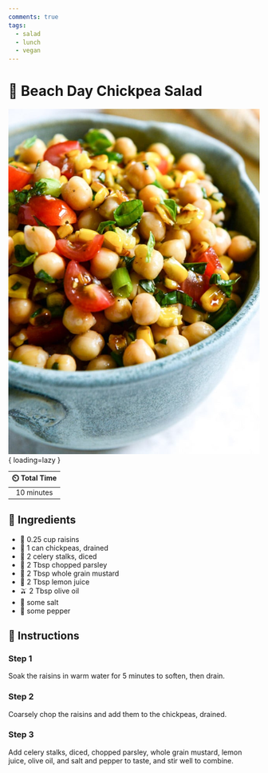 ```yaml
---
comments: true
tags:
  - salad
  - lunch
  - vegan
---
```

# :falafel: Beach Day Chickpea Salad

![Beach Day Chickpea Salad][1]{ loading=lazy }

| :timer_clock: Total Time |
|:-----------------------: |
| 10 minutes |

## :salt: Ingredients

- :grapes: 0.25 cup raisins
- :falafel: 1 can chickpeas, drained
- :leafy_green: 2 celery stalks, diced
- :herb: 2 Tbsp chopped parsley
- :hotdog: 2 Tbsp whole grain mustard
- :lemon: 2 Tbsp lemon juice
- :olive: 2 Tbsp olive oil
- :salt: some salt
- :salt: some pepper

## :pencil: Instructions

### Step 1

Soak the raisins in warm water for 5 minutes to soften, then drain.

### Step 2

Coarsely chop the raisins and add them to the chickpeas, drained.

### Step 3

Add celery stalks, diced, chopped parsley, whole grain mustard, lemon juice, olive oil, and salt and pepper to taste,
and stir well to combine.

[1]: <../assets/images/beach-day-chickpea-salad.jpg>
